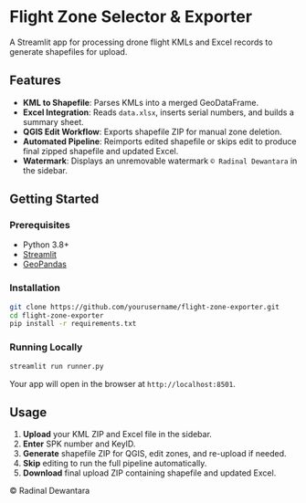 # Flight Zone Selector & Exporter

A Streamlit app for processing drone flight KMLs and Excel records to generate shapefiles for upload.

## Features

- **KML to Shapefile**: Parses KMLs into a merged GeoDataFrame.
- **Excel Integration**: Reads `data.xlsx`, inserts serial numbers, and builds a summary sheet.
- **QGIS Edit Workflow**: Exports shapefile ZIP for manual zone deletion.
- **Automated Pipeline**: Reimports edited shapefile or skips edit to produce final zipped shapefile and updated Excel.
- **Watermark**: Displays an unremovable watermark `© Radinal Dewantara` in the sidebar.

## Getting Started

### Prerequisites

- Python 3.8+
- [Streamlit](https://streamlit.io/)
- [GeoPandas](https://geopandas.org/)

### Installation

```bash
git clone https://github.com/yourusername/flight-zone-exporter.git
cd flight-zone-exporter
pip install -r requirements.txt
```

### Running Locally

```bash
streamlit run runner.py
```

Your app will open in the browser at `http://localhost:8501`.

## Usage

1. **Upload** your KML ZIP and Excel file in the sidebar.
2. **Enter** SPK number and KeyID.
3. **Generate** shapefile ZIP for QGIS, edit zones, and re-upload if needed.
4. **Skip** editing to run the full pipeline automatically.
5. **Download** final upload ZIP containing shapefile and updated Excel.

© Radinal Dewantara

